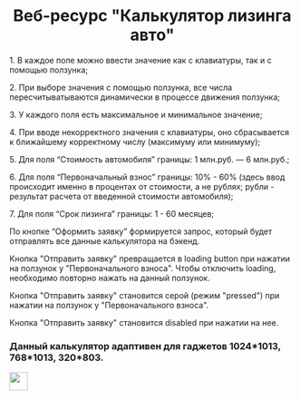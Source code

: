 
<h1 align="center" target="_blank"> Веб-ресурс "Калькулятор лизинга авто"</h1> 

<p>
1. В каждое поле можно ввести значение как с клавиатуры, так и с помощью ползунка;
</p>
<p>2. При выборе значения с помощью ползунка, все числа пересчитыватываются динамически в процессе движения ползунка;</p>
<p>3. У каждого поля есть максимальное и минимальное значение;</p>
<p>4. При вводе некорректного значения с клавиатуры, оно сбрасывается к ближайшему корректному числу (максимуму или минимуму);</p>
<p>5. Для поля “Стоимость автомобиля” границы: 1 млн.руб. — 6 млн.руб.;</p>
<p>6. Для поля “Первоначальный взнос” границы: 10% - 60% (здесь ввод происходит именно в процентах от стоимости, а не рублях; рубли - результат расчета от введенной стоимости автомобиля);</p>
<p>7. Для поля “Срок лизинга” границы: 1 - 60 месяцев;</p>

<p></p>
<p></p>
<p></p>
<p>
По кнопке “Оформить заявку” формируется запрос, который будет отправлять все данные калькулятора на бэкенд.
</p>

<p></p>
<p></p>
<p></p>
<p>
Кнопка "Отправить заявку" превращается в loading button при нажатии на ползунок у "Первоначального взноса". Чтобы отключить loading, необходимо повторно нажать на данный ползунок.
</p>

<p></p>
<p></p>
<p></p>
<p>
Кнопка "Отправить заявку" становится серой (режим "pressed") при нажатии на ползунок у "Первоначального взноса".
</p>

<p></p>
<p></p>
<p></p>
<p>
Кнопка "Отправить заявку" становится disabled  при нажатии на нее.
</p>

<p></p>
<p></p>
<p></p>
<h3>
Данный калькулятор адаптивен для гаджетов 1024*1013, 768*1013, 320*803.
</h3>

<img src="https://github.com/blackcater/blackcater/raw/main/images/Hi.gif" height="32"/>
